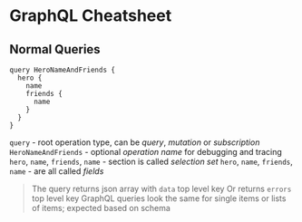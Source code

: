 # GraphQL Cheatsheet

## Normal Queries

```
query HeroNameAndFriends {
  hero {
    name
    friends {
      name
    }
  }
}
```

`query` - root operation type, can be *query*, *mutation* or *subscription*
`HeroNameAndFriends` - optional *operation name* for debugging and tracing
`hero`, `name`, `friends`, `name` - section is called *selection set*
`hero`, `name`, `friends`, `name` - are all called *fields*

> The query returns json array with `data` top level key
> Or returns `errors` top level key
> GraphQL queries look the same for single items or lists of items; expected based on schema
